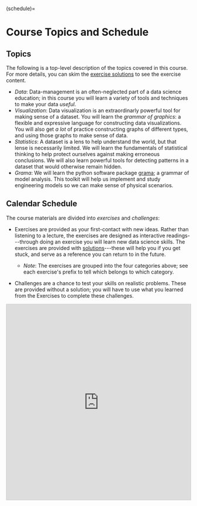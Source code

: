 (schedule)=
# Course Topics and Schedule

## Topics

The following is a top-level description of the topics covered in this course. For more details, you can skim the [exercise solutions](exercise-solutions) to see the exercise content.

- *Data*: Data-management is an often-neglected part of a data science education; in this course you will learn a variety of tools and techniques to make your data *useful*.
- *Visualization*: Data visualization is an extraordinarly powerful tool for making sense of a dataset. You will learn the *grammar of graphics*: a flexible and expressive language for constructing data visualizations. You will also get *a lot* of practice constructing graphs of different types, and using those graphs to make sense of data.
- *Statistics*: A dataset is a lens to help understand the world, but that lense is necessarily limited. We will learn the fundamentals of statistical thinking to help protect ourselves against making erroneous conclusions. We will also learn powerful tools for detecting patterns in a dataset that would otherwise remain hidden.
- *Grama*: We will learn the python software package [grama](https://github.com/zdelrosario/py_grama); a grammar of model analysis. This toolkit will help us implement and study engineering models so we can make sense of physical scenarios.

## Calendar Schedule

The course materials are divided into *exercises* and *challenges*:

- Exercises are provided as your first-contact with new ideas. Rather than listening to a lecture, the exercises are designed as interactive readings---through doing an exercise you will learn new data science skills. The exercises are provided with [solutions](exercise-solutions)---these will help you if you get stuck, and serve as a reference you can return to in the future.
  - *Note*: The exercises are grouped into the four categories above; see each exercise's prefix to tell which belongs to which category.

- Challenges are a chance to test your skills on realistic problems. These are provided without a solution; you will have to use what you learned from the Exercises to complete these challenges.

<iframe class="airtable-embed" src="https://airtable.com/embed/appXhXfm3VmW4a5vF/shrWJynZFbHZQufrg?backgroundColor=cyan&viewControls=on" frameborder="0" onmousewheel="" width="100%" height="533" style="background: transparent; border: 1px solid #ccc;"></iframe>
